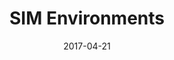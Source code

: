 ---
layout: post
title: SIM Environments
name: tri
date: 2017-04-21
img: trienvTab.png
alt: image-alt
description: "Toyota Research Institute / Woven by Toyota"
image_items: [
    {
        title: Toyota Research Institute / Woven by Toyota - Environments,
        img: Gazoo_1.png,
        description: "Toyota - Gazoo Race Track"
    },
    {
        img: Gazoo_2.png,
        description: ""
    },
    {
        img: Gazoo_3.png,
        description: ""
    },
    {
        img: Gazoo_4.png,
        description: ""
    },
    {
        img: Gazoo_5.png,
        description: ""
    },
    {
        img: Gazoo_7.png,
        description: ""
    },
    {
        img: Gazoo_8.png,
        description: "Tokyo - Odaiba / 2021 Olympic Park"
    },
    {
        img: Odaiba_Unity_1.png,
        description: ""
    },
    {
        img: Odaiba_Unity_2.png,
        description: ""
    },
    {
        img: Odaiba_Unity_3.png,
        description: ""
    },
    {
        img: Odaiba_Unity_4.png,
        description: ""
    },
    {
        img: ACM_1.png,
        description: ""
    },
    {
        img: ACM_4.png,
        description: ""
    },
    {
        img: ACM_3.png,
        description: ""
    },
    {
        img: ACM_V_1.jpg,
        description: ""
    },
    {
        img: ACM_V_5.jpg,
        description: ""
    },
    {
        img: 80I_1.jpg,
        description: ""
    },
    {
        img: 80I_2.jpg,
        description: ""
    },
    {
        img: 80IV_1.jpg,
        description: ""
    },
    {
        img: 80IV_2.jpg,
        description: ""
    },
    {
        img: 80IV_3.jpg,
        description: ""
    },
    {
        img: 80IV_7.jpg,
        description: ""
    },
]
---